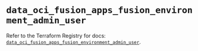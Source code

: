 # `data_oci_fusion_apps_fusion_environment_admin_user`

Refer to the Terraform Registry for docs: [`data_oci_fusion_apps_fusion_environment_admin_user`](https://registry.terraform.io/providers/oracle/oci/6.18.0/docs/data-sources/fusion_apps_fusion_environment_admin_user).
